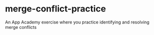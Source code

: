 # merge-conflict-practice
An App Academy exercise where you practice identifying and resolving merge conflicts
